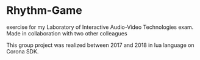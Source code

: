 # Rhythm-Game
exercise for my Laboratory of Interactive Audio-Video Technologies exam. Made in collaboration with two other colleagues

This group project was realized between 2017 and 2018 in lua language on Corona SDK. 
